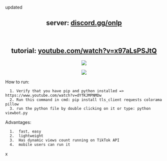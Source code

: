 updated

<!-- #### Paid unpatched viewbot for 24.99€ !!: https://onlp.sellix.io or in dc server 
repo works again, maybe needs proxies but here you go -->

<h2 align="center">server: <a href="https://discord.gg/onlp">discord.gg/onlp</a></h2>



&emsp;

<h2 align="center">tutorial: <a href="https://www.youtube.com/watch?v=x97aLsPSJtQ">youtube.com/watch?v=x97aLsPSJtQ</a></h2>


<p align="center"> 
<img src="https://user-images.githubusercontent.com/98614666/218313368-e8b3613c-6639-4922-95ac-c23bbcdffdf1.png"></img>
</p>
<p align="center"> 
<img src="https://user-images.githubusercontent.com/98614666/218313369-31f5049c-0dd4-4eca-b323-cccc3436a418.png"></img>
</p>


How to run:
```
  1. Verify that you have pip and python installed => https://www.youtube.com/watch?v=dYfKJMPNMDw
  2. Run this command in cmd: pip install tls_client requests colorama pillow
  3. run the python file by double clicking on it or type: python viewbot.py
```

Advantages:
```
  1.  fast, easy
  2.  lightweight
  3.  Has dynamic views count running on TikTok API
  4.  mobile users can run it
```
x

